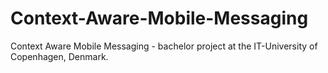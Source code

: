 Context-Aware-Mobile-Messaging
==============================

Context Aware Mobile Messaging - bachelor project at the IT-University of Copenhagen, Denmark.